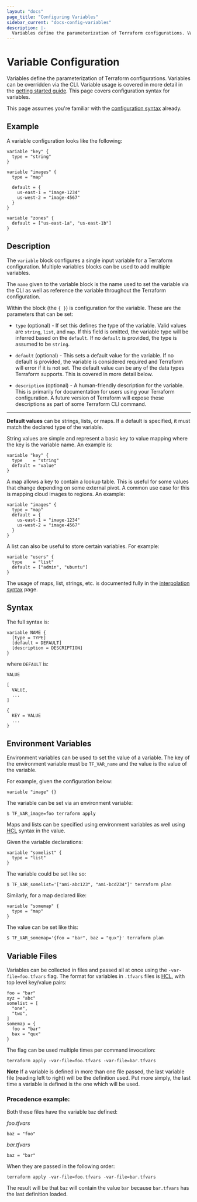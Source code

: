 ```yaml
---
layout: "docs"
page_title: "Configuring Variables"
sidebar_current: "docs-config-variables"
description: |-
  Variables define the parameterization of Terraform configurations. Variables can be overridden via the CLI. Variable usage is covered in more detail in the getting started guide. This page covers configuration syntax for variables.
---
```


# Variable Configuration

Variables define the parameterization of Terraform configurations.
Variables can be overridden via the CLI. Variable usage is
covered in more detail in the
[getting started guide](/intro/getting-started/variables.html).
This page covers configuration syntax for variables.

This page assumes you're familiar with the
[configuration syntax](/docs/configuration/syntax.html)
already.

## Example

A variable configuration looks like the following:

```
variable "key" {
  type = "string"
}

variable "images" {
  type = "map"

  default = {
    us-east-1 = "image-1234"
    us-west-2 = "image-4567"
  }
}

variable "zones" {
  default = ["us-east-1a", "us-east-1b"]
}
```

## Description

The `variable` block configures a single input variable for
a Terraform configuration. Multiple variables blocks can be used to
add multiple variables.

The `name` given to the variable block is the name used to
set the variable via the CLI as well as reference the variable
throughout the Terraform configuration.

Within the block (the `{ }`) is configuration for the variable.
These are the parameters that can be set:

  * `type` (optional) - If set this defines the type of the variable.
    Valid values are `string`, `list`, and `map`. If this field is omitted, the
    variable type will be inferred based on the `default`. If no `default` is
    provided, the type is assumed to be `string`.

  * `default` (optional) - This sets a default value for the variable.
    If no default is provided, the variable is considered required and
    Terraform will error if it is not set. The default value can be any of the
    data types Terraform supports. This is covered in more detail below.

  * `description` (optional) - A human-friendly description for
    the variable. This is primarily for documentation for users
    using your Terraform configuration. A future version of Terraform
    will expose these descriptions as part of some Terraform CLI
    command.

------

**Default values** can be strings, lists, or maps. If a default is specified,
it must match the declared type of the variable.

String values are simple and represent a basic key to value
mapping where the key is the variable name. An example is:

```
variable "key" {
  type    = "string"
  default = "value"
}
```

A map allows a key to contain a lookup table. This is useful
for some values that change depending on some external pivot.
A common use case for this is mapping cloud images to regions.
An example:

```
variable "images" {
  type = "map"
  default = {
    us-east-1 = "image-1234"
    us-west-2 = "image-4567"
  }
}
```

A list can also be useful to store certain variables. For example:

```
variable "users" {
  type    = "list"
  default = ["admin", "ubuntu"]
}
```

The usage of maps, list, strings, etc. is documented fully in the
[interpolation syntax](/docs/configuration/interpolation.html)
page.

## Syntax

The full syntax is:

```
variable NAME {
  [type = TYPE]
  [default = DEFAULT]
  [description = DESCRIPTION]
}
```

where `DEFAULT` is:

```
VALUE

[
  VALUE,
  ...
]

{
  KEY = VALUE
  ...
}
```

## Environment Variables

Environment variables can be used to set the value of a variable.
The key of the environment variable must be `TF_VAR_name` and the value
is the value of the variable.

For example, given the configuration below:

```
variable "image" {}
```

The variable can be set via an environment variable:

```
$ TF_VAR_image=foo terraform apply
```

Maps and lists can be specified using environment variables as well using
[HCL](/docs/configuration/syntax.html#HCL) syntax in the value.

Given the variable declarations:

```
variable "somelist" {
  type = "list"
}
```

The variable could be set like so:

```
$ TF_VAR_somelist='["ami-abc123", "ami-bcd234"]' terraform plan
```

Similarly, for a map declared like:

```
variable "somemap" {
  type = "map"
}
```

The value can be set like this:

```
$ TF_VAR_somemap='{foo = "bar", baz = "qux"}' terraform plan
```

## Variable Files

<a id="variable-files"></a>

Variables can be collected in files and passed all at once using the 
`-var-file=foo.tfvars` flag. The format for variables in `.tfvars`
files is [HCL](/docs/configuration/syntax.html#HCL), with top level key/value
pairs:

```
foo = "bar"
xyz = "abc"
somelist = [
  "one",
  "two",
]
somemap = {
  foo = "bar"
  bax = "qux"
}
```

The flag can be used multiple times per command invocation:

```
terraform apply -var-file=foo.tfvars -var-file=bar.tfvars
```

**Note** If a variable is defined in more than one file passed, the last
variable file (reading left to right) will be the definition used. Put more
simply, the last time a variable is defined is the one which will be used.

### Precedence example:

Both these files have the variable `baz` defined:

_foo.tfvars_
```
baz = "foo"
```

_bar.tfvars_
```
baz = "bar"
```

When they are passed in the following order:

```
terraform apply -var-file=foo.tfvars -var-file=bar.tfvars
```

The result will be that `baz` will contain the value `bar` because `bar.tfvars`
has the last definition loaded.
